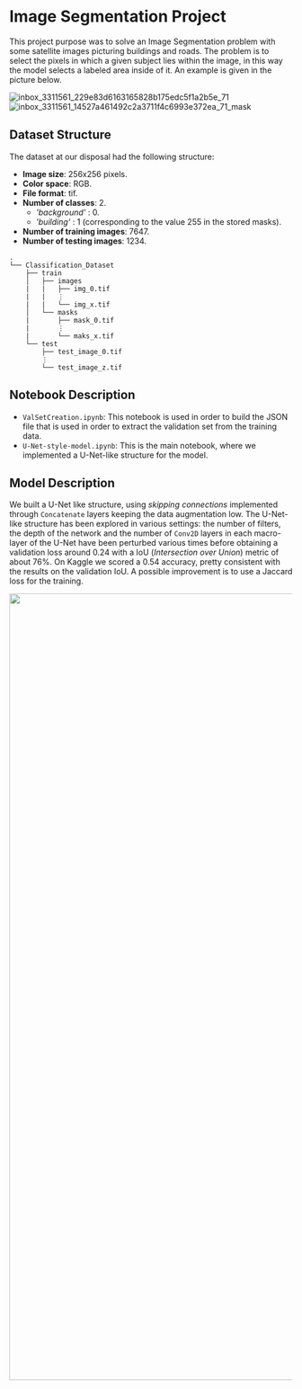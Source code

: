 # Image Segmentation Project

This project purpose was to solve an Image Segmentation problem with some satellite images picturing buildings and roads. The problem is to select the pixels 
in which a given subject lies within the image, in this way the model selects a labeled area inside of it. An example is given in the picture below.

![inbox_3311561_229e83d6163165828b175edc5f1a2b5e_71](https://user-images.githubusercontent.com/19633559/109698049-3e423c00-7b8f-11eb-93db-9247db32562a.png)
![inbox_3311561_14527a461492c2a3711f4c6993e372ea_71_mask](https://user-images.githubusercontent.com/19633559/109698060-413d2c80-7b8f-11eb-82a5-10b33c7a2ed7.png)

## Dataset Structure

The dataset at our disposal had the following structure:

* __Image size__: 256x256 pixels.
* __Color space__: RGB.
* __File format__: tif.
* __Number of classes__: 2.
  * _'background'_ : 0.
  * _'building'_ : 1 (corresponding to the value 255 in the stored masks).
* __Number of training images__: 7647.
* __Number of testing images__: 1234.

```
.
└── Classification_Dataset
    ├── train
    │   ├── images
    |   |   ├── img_0.tif
    |   |   ⋮
    |   |   └── img_x.tif
    │   └── masks
    |       ├── mask_0.tif
    |       ⋮
    |       └── maks_x.tif
    └── test
        ├── test_image_0.tif
        ⋮
        └── test_image_z.tif
```
## Notebook Description
* ``ValSetCreation.ipynb``: This notebook is used in order to build the JSON file that is used in order to extract the validation set from the training data. 
* ``U-Net-style-model.ipynb``: This is the main notebook, where we implemented a U-Net-like structure for the model.

## Model Description
We built a U-Net like structure, using _skipping connections_ implemented through ``Concatenate`` layers keeping the data augmentation low. The U-Net-like structure has been explored in various settings: the number of filters, the depth of the network and the number of ``Conv2D`` layers in each macro-layer of the U-Net have been perturbed various times before obtaining a validation loss around 0.24 with a IoU (_Intersection over Union_) metric of about 76%. On Kaggle we scored a 0.54 accuracy, pretty consistent with the  results on the validation IoU. A possible improvement is to use a Jaccard loss for the training.</br>

<img src="https://user-images.githubusercontent.com/36633875/109700769-7f881b00-7b92-11eb-9246-685be0daea18.jpg" height="1400px"/>





